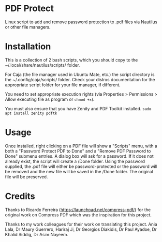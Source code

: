 # PDF Protect
Linux script to add and remove password protection to .pdf files via Nautilus or other file managers.
# Installation
This is a collection of 2 bash scripts, which you should copy to the ~/.local/share/nautilus/scripts/ folder.

For Caja (the file manager used in Ubuntu Mate, etc.) the script directory is the ~/.config/caja/scripts/ folder.  Check your distros documentation for the appropriate script folder for your file manager, if different.

You need to set appropriate execution rights (via Properties > Permissions > Allow executing file as program or `chmod +x`). 

You must also ensure that you have Zenity and PDF Toolkit installed. 
`sudo apt install zenity pdftk`
# Usage
Once installed, right clicking on a PDF file will show a "Scripts" menu, with a both a "Password Protect PDF to Done" and a "Remove PDF Password to Done" submenu entries. A dialog box will ask for a password.  If it does not already exist, the script will create a /Done folder.  Using the password supplied, the .pdf file will either be password-protected or the password will be removed and the new file will be saved in the /Done folder.  The original file will be preserved.
# Credits
Thanks to Ricardo Ferreira (https://launchpad.net/compress-pdf/) for the original work on Compress PDF which was the inspiration for this project.

Thanks to my work colleagues for their work on translating this project.  Ania Lala, Dr Maury Guerrero, Hariraj Ji, Dr Georgios Diakidis, Dr Paul Ayadoe, Dr Khalid Siddig, Dr Asim Nayeem.
